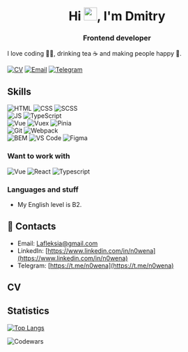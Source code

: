 <h1 align="center">Hi <img src="https://raw.githubusercontent.com/MartinHeinz/MartinHeinz/master/wave.gif" width="30px">, I'm Dmitry</h1>
<h3 align="center">Frontend developer</h3>

I love coding 👨‍💻, drinking tea ☕️ and making people happy 🎊.

[![CV](https://img.shields.io/badge/CV-Dmitry%20Li-14b420)](https://n0wena.github.io/DmitryLi_cv.pdf)
[![Email](https://img.shields.io/badge/Email-Lafleksia@gmail.com-f39f37)](mailto:as.lafleksia@gmail.com)
[![Telegram](https://img.shields.io/badge/Telegram-Dmitry-1686b1)](https://t.me/n0wena)

<!-- **My CV:**
- **direct download [Dmitrii Li.pdf](https://raw.githubusercontent.com/)** -->

## Skills 

![HTML](https://img.shields.io/badge/HTML-20232A?style=for-the-badge&logo=html5)  ![CSS](https://img.shields.io/badge/-CSS-20232A?style=for-the-badge&logo=css3)  ![SCSS](https://img.shields.io/badge/-SASS-20232A?style=for-the-badge&logo=SASS)  
![JS](https://img.shields.io/badge/-JavaScript-20232A?style=for-the-badge&logo=javascript)  ![TypeScript](https://img.shields.io/badge/-TypeScript-20232A?style=for-the-badge&logo=TypeScript)  
![Vue](https://img.shields.io/badge/-Vue-20232A?style=for-the-badge&logo=vuedotjs) ![Vuex](https://img.shields.io/badge/-Vuex-20232A?style=for-the-badge&logo=vuedotjs)  ![Pinia](https://img.shields.io/badge/-Pinia-20232A?style=for-the-badge&logo=vuedotjs)  
![Git](https://img.shields.io/badge/-Git-20232A?style=for-the-badge&logo=git)  ![Webpack](https://img.shields.io/badge/-Webpack-20232A?style=for-the-badge&logo=webpack)  
![BEM](https://img.shields.io/badge/-BEM-20232A?style=for-the-badge&logo=BEM)  ![VS Code](https://img.shields.io/badge/-VS_Code-20232A?style=for-the-badge&logo=visualstudiocode)  ![Figma](https://img.shields.io/badge/-Figma-20232A?style=for-the-badge&logo=figma)

### Want to work with  

![Vue](https://img.shields.io/badge/-Vue-20232A?style=for-the-badge&logo=vuedotjs)  ![React](https://img.shields.io/badge/-React-20232A?style=for-the-badge&logo=react)  ![Typescript](https://img.shields.io/badge/-Typescript-20232A?style=for-the-badge&logo=typescript) 

### Languages and stuff
- My English level is B2.

## 🤝 Contacts
- Email: [Lafleksia@gmail.com](mailto:lafleksia@gmail.com)
- LinkedIn: [https://www.linkedin.com/in/n0wena](https://www.linkedin.com/in/n0wena)
- Telegram: [https://t.me/n0wena](https://t.me/n0wena)  
## CV

## Statistics  

<!-- ![Anurag's GitHub stats](https://github-readme-stats.vercel.app/api?username=N0wena&show_icons=true&theme=prussian)  -->

[![Top Langs](https://github-readme-stats.vercel.app/api/top-langs/?username=N0wena&layout=compact&theme=prussian)](https://github.com/N0wena/github-readme-stats)

![Codewars](https://www.codewars.com/users/N0wena/badges/large)

<!--
**N0wena/N0wena** is a ✨ _special_ ✨ repository because its `README.md` (this file) appears on your GitHub profile.

Here are some ideas to get you started:

- 🔭 I’m currently working on ...
- 🌱 I’m currently learning ...
- 👯 I’m looking to collaborate on ...
- 🤔 I’m looking for help with ...
- 💬 Ask me about ...
- 📫 How to reach me: ...
- 😄 Pronouns: ...
- ⚡ Fun fact: ...
-->
